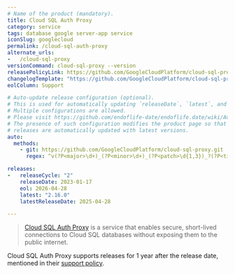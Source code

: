 ```yaml
---
# Name of the product (mandatory).
title: Cloud SQL Auth Proxy
category: service
tags: database google server-app service
iconSlug: googlecloud
permalink: /cloud-sql-auth-proxy
alternate_urls:
-   /cloud-sql-proxy
versionCommand: cloud-sql-proxy --version
releasePolicyLink: https://github.com/GoogleCloudPlatform/cloud-sql-proxy?tab=readme-ov-file#support-policy
changelogTemplate: "https://github.com/GoogleCloudPlatform/cloud-sql-proxy/releases/tag/__LATEST__"
eolColumn: Support

# Auto-update release configuration (optional).
# This is used for automatically updating `releaseDate`, `latest`, and `latestReleaseDate` for every release.
# Multiple configurations are allowed.
# Please visit https://github.com/endoflife-date/endoflife.date/wiki/Automation for more details.
# The presence of such configuration modifies the product page so that users are informed that existing
# releases are automatically updated with latest versions.
auto:
  methods:
    - git: https://github.com/GoogleCloudPlatform/cloud-sql-proxy.git
      regex: ^v(?P<major>\d+)_(?P<minor>\d+)_(?P<patch>\d{1,3})_?(?P<tiny>\d+)?$

releases:
-   releaseCycle: "2"
    releaseDate: 2023-01-17
    eol: 2026-04-28
    latest: "2.16.0"
    latestReleaseDate: 2025-04-28

---
```


> [Cloud SQL Auth Proxy](https://cloud.google.com/sql/docs/mysql/sql-proxy) is a service that enables secure, short-lived connections to Cloud SQL databases without exposing them to the public internet.

Cloud SQL Auth Proxy supports releases for 1 year after the release date, mentioned in their [support policy](https://github.com/GoogleCloudPlatform/cloud-sql-proxy?tab=readme-ov-file#support-policy).
